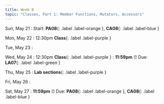 ```yaml
---
title: Week 8
topic: "Classes, Part 1: Member Functions, Mutators, Accessors"
---
```

Sun, May 21
: Start: **PA08**{: .label .label-orange }, **CA08**{: .label .label-blue }


Mon, May 22
: 12:30pm **Class**{: .label .label-purple }


Tue, May 23
: [](#)


Wed, May 24
: 12:30pm **Class**{: .label .label-purple } 
: **11:59pm**  ⏰  Due: **LA07**{: .label .label-green }


Thu, May 25
: **Lab sections**{: .label .label-purple }


Fri, May 26
: [](#)

Sat, May 27
: **11:59pm**  ⏰  Due: **PA08**{: .label .label-orange }, **CA08**{: .label .label-blue }


